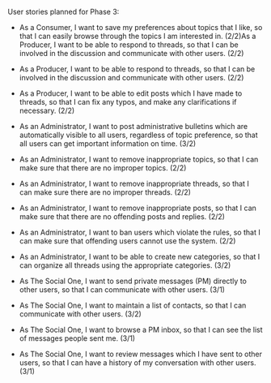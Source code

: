 User stories planned for Phase 3:

* As a Consumer, I want to save my preferences about topics that I like, so that I can easily browse through the topics I am interested in. (2/2)As a Producer, I want to be able to respond to threads, so that I can be involved in the discussion and communicate with other users. (2/2)

* As a Producer, I want to be able to respond to threads, so that I can be involved in the discussion and communicate with other users. (2/2)

* As a Producer, I want to be able to edit posts which I have made to threads, so that I can fix any typos, and make any clarifications if necessary. (2/2)

* As an Administrator, I want to post administrative bulletins which are automatically visible to all users, regardless of topic preference, so that all users can get important information on time. (3/2)

* As an Administrator, I want to remove inappropriate topics, so that I can make sure that there are no improper topics. (2/2)

* As an Administrator, I want to remove inappropriate threads, so that I can make sure there are no improper threads. (2/2)

* As an Administrator, I want to remove inappropriate posts, so that I can make sure that there are no offending posts and replies. (2/2)

* As an Administrator, I want to ban users which violate the rules, so that I can make sure that offending users cannot use the system. (2/2)

* As an Administrator, I want to be able to create new categories, so that I can organize all threads using the appropriate categories. (3/2)

* As The Social One, I want to send private messages (PM) directly to other users, so that I can communicate with other users. (3/1)

* As The Social One, I want to maintain a list of contacts, so that I can communicate with other users. (3/2)

* As The Social One, I want to browse a PM inbox, so that I can see the list of messages people sent me. (3/1)

* As The Social One, I want to review messages which I have sent to other users, so that I can have a history of my conversation with other users. (3/1)
